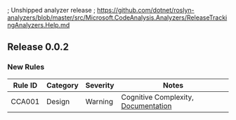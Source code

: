 ﻿; Unshipped analyzer release
; https://github.com/dotnet/roslyn-analyzers/blob/master/src/Microsoft.CodeAnalysis.Analyzers/ReleaseTrackingAnalyzers.Help.md

## Release 0.0.2

### New Rules
Rule ID | Category | Severity | Notes
--------|----------|----------|--------------------
CCA001  |  Design  |  Warning | Cognitive Complexity, [Documentation](CCA001_Documentation_Link)